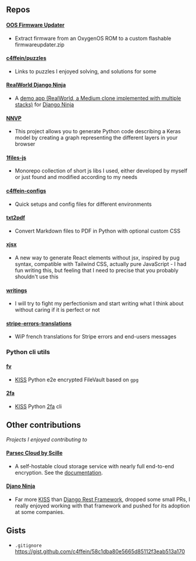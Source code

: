 ## Repos

#### [OOS Firmware Updater](https://github.com/c4ffein/OOS-firmware-updater)
- Extract firmware from an OxygenOS ROM to a custom flashable firmwareupdater.zip

#### [c4ffein/puzzles](https://github.com/c4ffein/puzzles)
- Links to puzzles I enjoyed solving, and solutions for some

#### [RealWorld Django Ninja](https://github.com/c4ffein/realworld-django-ninja/)
- A [demo app (RealWorld, a Medium clone implemented with multiple stacks)](https://codebase.show/projects/realworld?category=backend&language=python) for [Django Ninja](https://django-ninja.dev/)

#### [NNVP](https://github.com/c4ffein/NNVP)
- This project allows you to generate Python code describing a Keras model by creating a graph representing the different layers in your browser

#### [1files-js](https://github.com/c4ffein/1files-js)
- Monorepo collection of short js libs I used, either developed by myself or just found and modified according to my needs

#### [c4ffein-configs](https://github.com/c4ffein/c4ffein-configs)
- Quick setups and config files for different environments

#### [txt2pdf](https://github.com/c4ffein/txt2pdf)
- Convert Markdown files to PDF in Python with optional custom CSS

#### [xjsx](https://github.com/c4ffein/xjsx)
- A new way to generate React elements without jsx, inspired by pug syntax, compatible with Tailwind CSS, actually pure JavaScript - I had fun writing this, but feeling that I need to precise that you probably shouldn't use this

#### [writings](https://github.com/c4ffein/writings)
- I will try to fight my perfectionism and start writing what I think about without caring if it is perfect or not

#### [stripe-errors-translations](https://github.com/c4ffein/stripe-errors-translations)
- WiP french translations for Stripe errors and end-users messages

### Python cli utils

#### [fv](https://github.com/c4ffein/fv)
- [KISS](https://en.wikipedia.org/wiki/KISS_principle) Python e2e encrypted FileVault based on `gpg`

#### [2fa](https://github.com/c4ffein/2fa)
- [KISS](https://en.wikipedia.org/wiki/KISS_principle) Python [2fa](https://en.wikipedia.org/wiki/Multi-factor_authentication) cli

## Other contributions
*Projects I enjoyed contributing to*
#### [Parsec Cloud by Scille](https://github.com/Scille/parsec-cloud)
- A self-hostable cloud storage service with nearly full end-to-end encryption. See the [documentation](https://docs.parsec.cloud/en/latest/architecture.html).

#### [Djano Ninja](https://github.com/vitalik/django-ninja)
- Far more [KISS](https://en.wikipedia.org/wiki/KISS_principle) than [Django Rest Framework](https://github.com/encode/django-rest-framework), dropped some small PRs, I really enjoyed working with that framework and pushed for its adoption at some companies.

## Gists
- `.gitignore` https://gist.github.com/c4ffein/58c1dba80e5665d85112f3eab513a170
